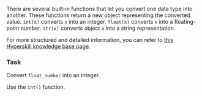 

There are several built-in functions that let you convert one data type into another. 
These functions return a new object representing the converted value. `int(x)` 
converts `x` into an integer. `float(x)` converts `x` into a floating-point number. `str(x)` 
converts object `x` into a string representation.

For more structured and detailed information, you can refer to [this Hyperskill knowledge base page](https://hyperskill.org/learn/step/6224).

### Task
Convert `float_number` into an integer.  

<div class="hint">Use the <code>int()</code> function.</div>
